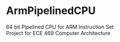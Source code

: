 # ArmPipelinedCPU
64 bit Pipelined CPU for ARM Instruction Set <br>
Project for ECE 469 Computer Architecture
